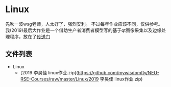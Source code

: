 # Linux
先吹一波wsg老师，人太好了，强烈安利。
不过每年作业应该不同，仅供参考。
我(2019)最后大作业是一个借助生产者消费者模型写的基于qt图像采集以及边缘处理程序，放在了[传送门](https://github.com/mywisdomfly/qt_camera_edge_detection/settings)

## 文件列表

- Linux
    - [2019 李昊佳 linux作业.zip](https://github.com/mywisdomfly/NEU-RSE-Courses/raw/master/Linux/2019 李昊佳 linux作业.zip)
